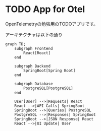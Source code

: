 # TODO App for Otel

OpenTelemetryの勉強用のTODOアプリです。

アーキテクチャは以下の通り

```mermaid
graph TD;
    subgraph Frontend
        React[React]
    end

    subgraph Backend
        SpringBoot[Spring Boot]
    end

    subgraph Database
        PostgreSQL[PostgreSQL]
    end

    User[User] -->|Requests| React
    React -->|API Calls| SpringBoot
    SpringBoot -->|Queries| PostgreSQL
    PostgreSQL -->|Responses| SpringBoot
    SpringBoot -->|JSON Response| React
    React -->|UI Update| User
```